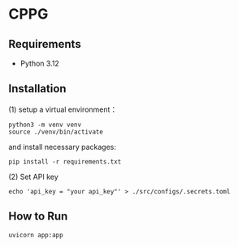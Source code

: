 # CPPG

## Requirements
- Python 3.12

## Installation
(1) setup a virtual environment：
```console
python3 -m venv venv
source ./venv/bin/activate
```
and install necessary packages:
```console
pip install -r requirements.txt
```
(2) Set API key
```console
echo 'api_key = "your api_key"' > ./src/configs/.secrets.toml
```

## How to Run
```console
uvicorn app:app
```